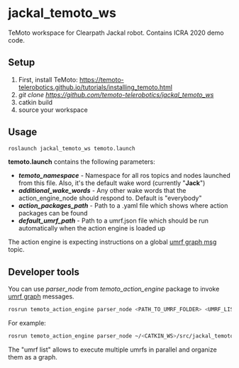 # jackal_temoto_ws
TeMoto workspace for Clearpath Jackal robot. Contains ICRA 2020 demo code.

## Setup
1. First, install TeMoto: https://temoto-telerobotics.github.io/tutorials/installing_temoto.html
2. *git clone https://github.com/temoto-telerobotics/jackal_temoto_ws*
3. catkin build
4. source your workspace


## Usage
``` bash
roslaunch jackal_temoto_ws temoto.launch
```

**temoto.launch** contains the following parameters:
* ***temoto_namespace*** - Namespace for all ros topics and nodes launched from this file. Also, it's the default wake word (currently "**Jack**") 
* ***additional_wake_words*** - Any other wake words that the action_engine_node should respond to. Default is "everybody"
* ***action_packages_path*** - Path to a .yaml file which shows where action packages can be found
* ***default_umrf_path*** - Path to a umrf.json file which should be run automatically when the action engine is loaded up 

The action engine is expecting instructions on a global [umrf graph msg](https://github.com/temoto-telerobotics/temoto_action_engine/blob/master/msg/UmrfJsonGraph.msg) topic.

## Developer tools
You can use *parser_node* from *temoto_action_engine* package to invoke [umrf graph](https://github.com/temoto-telerobotics/temoto_action_engine/blob/master/msg/UmrfJsonGraph.msg) messages.
``` bash
rosrun temoto_action_engine parser_node <PATH_TO_UMRF_FOLDER> <UMRF_LIST_FILE> <TARGET_NAME>
```
For example:
``` bash
rosrun temoto_action_engine parser_node ~/<CATKIN_WS>/src/jackal_temoto_ws/jackal_temoto_ws/config/default_umrfs umrf_list.txt Jack
```

The "umrf list" allows to execute multiple umrfs in parallel and organize them as a graph.

